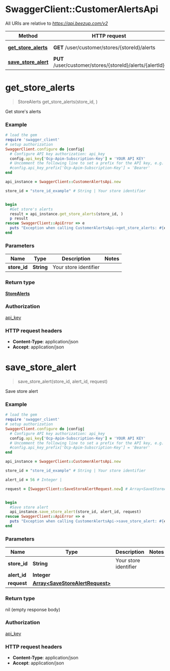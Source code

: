 # SwaggerClient::CustomerAlertsApi

All URIs are relative to *https://api.beezup.com/v2*

Method | HTTP request | Description
------------- | ------------- | -------------
[**get_store_alerts**](CustomerAlertsApi.md#get_store_alerts) | **GET** /user/customer/stores/{storeId}/alerts | Get store&#39;s alerts
[**save_store_alert**](CustomerAlertsApi.md#save_store_alert) | **PUT** /user/customer/stores/{storeId}/alerts/{alertId} | Save store alert


# **get_store_alerts**
> StoreAlerts get_store_alerts(store_id, )

Get store's alerts

### Example
```ruby
# load the gem
require 'swagger_client'
# setup authorization
SwaggerClient.configure do |config|
  # Configure API key authorization: api_key
  config.api_key['Ocp-Apim-Subscription-Key'] = 'YOUR API KEY'
  # Uncomment the following line to set a prefix for the API key, e.g. 'Bearer' (defaults to nil)
  #config.api_key_prefix['Ocp-Apim-Subscription-Key'] = 'Bearer'
end

api_instance = SwaggerClient::CustomerAlertsApi.new

store_id = "store_id_example" # String | Your store identifier


begin
  #Get store's alerts
  result = api_instance.get_store_alerts(store_id, )
  p result
rescue SwaggerClient::ApiError => e
  puts "Exception when calling CustomerAlertsApi->get_store_alerts: #{e}"
end
```

### Parameters

Name | Type | Description  | Notes
------------- | ------------- | ------------- | -------------
 **store_id** | **String**| Your store identifier | 

### Return type

[**StoreAlerts**](StoreAlerts.md)

### Authorization

[api_key](../README.md#api_key)

### HTTP request headers

 - **Content-Type**: application/json
 - **Accept**: application/json



# **save_store_alert**
> save_store_alert(store_id, alert_id, request)

Save store alert

### Example
```ruby
# load the gem
require 'swagger_client'
# setup authorization
SwaggerClient.configure do |config|
  # Configure API key authorization: api_key
  config.api_key['Ocp-Apim-Subscription-Key'] = 'YOUR API KEY'
  # Uncomment the following line to set a prefix for the API key, e.g. 'Bearer' (defaults to nil)
  #config.api_key_prefix['Ocp-Apim-Subscription-Key'] = 'Bearer'
end

api_instance = SwaggerClient::CustomerAlertsApi.new

store_id = "store_id_example" # String | Your store identifier

alert_id = 56 # Integer | 

request = [SwaggerClient::SaveStoreAlertRequest.new] # Array<SaveStoreAlertRequest> | 


begin
  #Save store alert
  api_instance.save_store_alert(store_id, alert_id, request)
rescue SwaggerClient::ApiError => e
  puts "Exception when calling CustomerAlertsApi->save_store_alert: #{e}"
end
```

### Parameters

Name | Type | Description  | Notes
------------- | ------------- | ------------- | -------------
 **store_id** | **String**| Your store identifier | 
 **alert_id** | **Integer**|  | 
 **request** | [**Array&lt;SaveStoreAlertRequest&gt;**](SaveStoreAlertRequest.md)|  | 

### Return type

nil (empty response body)

### Authorization

[api_key](../README.md#api_key)

### HTTP request headers

 - **Content-Type**: application/json
 - **Accept**: application/json



